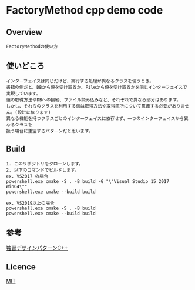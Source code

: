 # FactoryMethod cpp demo code

## Overview

    FactoryMethodの使い方

## 使いどころ

    インターフェイスは同じだけど、実行する処理が異なるクラスを使うとき。  
    書籍の例だと、DBから値を受け取るか、Fileから値を受け取るかを同じインターフェイスで実現しています。  
    値の取得方法やDBへの接続、ファイル読み込みなど、それぞれで異なる部分はあります。  
    しかし、それらのクラスを利用する側は取得方法や取得箇所について意識する必要がありません。(設計に依ります)  
    異なる機能を持つクラスごとのインターフェイスに依存せず、一つのインターフェイスから異なるクラスを  
    扱う場合に重宝するパターンだと思います。  

## Build

    1. このリポジトリをクローンします。  
    2. 以下のコマンドでビルドします。  
    ex. VS2017 の場合  
    powershell.exe cmake -S . -B build -G "\"Visual Studio 15 2017 Win64\""  
    powershell.exe cmake --build build  

    ex. VS2019以上の場合  
    powershell.exe cmake -S . -B build  
    powershell.exe cmake --build build 

## 参考

[独習デザインパターンC++](https://www.shoeisha.co.jp/book/detail/9784798117201)

## Licence

[MIT](https://github.com/IwachanOrigin/singleton_cpp/blob/master/LICENSE)

